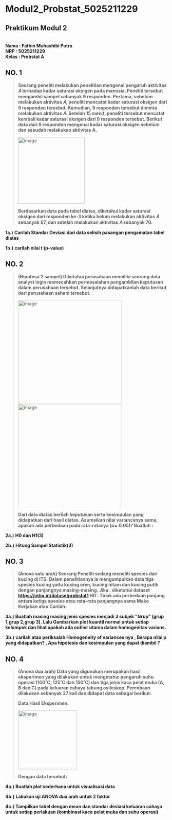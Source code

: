 # Modul2_Probstat_5025211229
## Praktikum Modul 2

**<br>Nama  : Fathin Muhashibi Putra**
**<br>NRP   : 5025211229**
**<br>Kelas : Probstat A**

## NO. 1
> **Seorang peneliti melakukan penelitian mengenai pengaruh aktivitas 𝐴 terhadap kadar saturasi oksigen pada manusia. Peneliti tersebut mengambil sampel sebanyak 9 responden. Pertama, sebelum melakukan aktivitas 𝐴, peneliti mencatat kadar saturasi oksigen dari 9 responden tersebut. Kemudian, 9 responden tersebut diminta melakukan aktivitas 𝐴. Setelah 15 menit, peneliti tersebut mencatat kembali kadar saturasi oksigen dari 9 responden tersebut. Berikut data dari 9 responden mengenai kadar saturasi oksigen sebelum dan sesudah melakukan aktivitas A.**
> 
> <img width="207" alt="image" src="https://user-images.githubusercontent.com/103252800/206852632-f7c7adc9-1a72-4c69-9c63-85b9f358c6de.png">
> 
> **Berdasarkan data pada tabel diatas, diketahui kadar saturasi oksigen dari
responden ke-3 ketika belum melakukan aktivitas 𝐴 sebanyak 67, dan setelah
melakukan aktivitas 𝐴 sebanyak 70.**

  
  **1a.)** **Carilah Standar Deviasi dari data selisih pasangan pengamatan tabel diatas**

  **1b.)** **carilah nilai t (p-value)**


## NO. 2
> **(Hipotesa 2 sampel) Diketahui perusahaan memiliki seorang data analyst ingin memecahkan permasalahan pengambilan keputusan dalam perusahaan tersebut. Selanjutnya didapatkanlah data berikut dari perusahaan saham tersebut.**
> 
> <img width="323" alt="image" src="https://user-images.githubusercontent.com/103252800/206852836-ae3397e6-1840-40cc-837f-17455d2d840e.png">
> <img width="321" alt="image" src="https://user-images.githubusercontent.com/103252800/206852842-6c6a7bd5-4790-4fcb-8303-bdb96324b51e.png">
> 
> **Dari data diatas berilah keputusan serta kesimpulan yang didapatkan dari hasil
diatas. Asumsikan nilai variancenya sama, apakah ada perbedaan pada
rata-ratanya (α= 0.05)? Buatlah :**
  
  **2a.)** **H0 dan H1(3)**

  **2b.)** **Hitung Sampel Statistik(3)**
  
  
## NO. 3
> **(Anova satu arah) Seorang Peneliti sedang meneliti spesies dari kucing di ITS.
Dalam penelitiannya ia mengumpulkan data tiga spesies kucing yaitu kucing oren,
kucing hitam dan kucing putih dengan panjangnya masing-masing.
Jika :
diketahui dataset https://intip.in/datasetprobstat1
H0 : Tidak ada perbedaan panjang antara ketiga spesies atau rata-rata panjangnya
sama
Maka Kerjakan atau Carilah:**
  
  **3a.)** **Buatlah masing masing jenis spesies menjadi 3 subjek "Grup" (grup 1,grup
2,grup 3). Lalu Gambarkan plot kuantil normal untuk setiap kelompok dan lihat apakah ada outlier utama dalam homogenitas varians.**

  **3b.)** **carilah atau periksalah Homogeneity of variances nya , Berapa nilai p yang
didapatkan? , Apa hipotesis dan kesimpulan yang dapat diambil ?**


## NO. 4
> **(Anova dua arah) Data yang digunakan merupakan hasil eksperimen yang dilakukan untuk mengetahui pengaruh suhu operasi (100˚C, 125˚C dan 150˚C) dan tiga jenis kaca pelat muka (A, B dan C) pada keluaran cahaya tabung osiloskop. Percobaan dilakukan sebanyak 27 kali dan didapat data sebagai berikut:**
>  
> **Data Hasil Eksperimen.** 
> 
> <img width="183" alt="image" src="https://user-images.githubusercontent.com/103252800/206853169-c4dcc1b0-ce84-4168-a29e-b241f73e254d.png">
> 
> **Dengan data tersebut:**
  
  **4a.)** **Buatlah plot sederhana untuk visualisasi data**

  **4b.)** **Lakukan uji ANOVA dua arah untuk 2 faktor**

  **4c.)** **Tampilkan tabel dengan mean dan standar deviasi keluaran cahaya untuk setiap perlakuan (kombinasi kaca pelat muka dan suhu operasi)**




  
 
